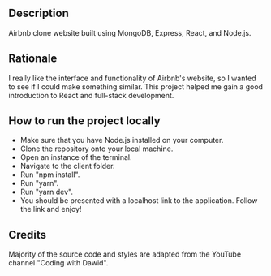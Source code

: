 ## Description
Airbnb clone website built using MongoDB, Express, React, and Node.js. 

## Rationale 
I really like the interface and functionality of Airbnb's website, so I wanted to see if I could make something similar. This project helped me gain a good introduction to React and full-stack development.

## How to run the project locally
- Make sure that you have Node.js installed on your computer. 
- Clone the repository onto your local machine.
- Open an instance of the terminal.
- Navigate to the client folder.
- Run "npm install".
- Run "yarn".
- Run "yarn dev".
- You should be presented with a localhost link to the application. Follow the link and enjoy!

## Credits 
Majority of the source code and styles are adapted from the YouTube channel "Coding with Dawid".

